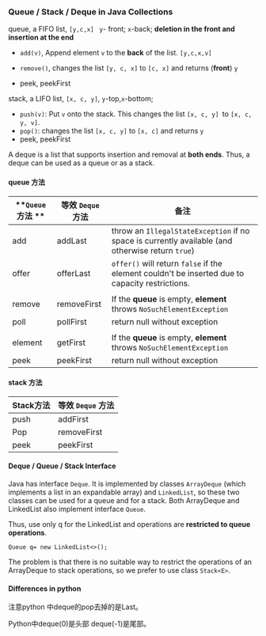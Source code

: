 ### Queue / Stack / Deque in Java Collections

queue, a FIFO list, `[y,c,x]`  ` y`- front; `x`-back; **deletion in the front and insertion at the end**

- `add(v)`, Append element `v` to the **back** of the list. `[y,c,x,v]`
- `remove()`, changes the list `[y, c, x]` to `[c, x]` and returns (**front**) `y`

- peek, peekFirst

stack, a LIFO list, `[x, c, y]`, `y`-top,`x`-bottom;

- `push(v)`: Put `v` onto the stack. This changes the list `[x, c, y] `to `[x, c, y, v]`.
- `pop()`: changes the list `[x, c, y]` to `[x, c]` and returns `y`
- peek, peekFirst



 A deque is a list that supports insertion and removal at **both ends**. Thus, a deque can be used as a queue or as a stack.

#### queue 方法

| **`Queue` 方法 ** | **等效 `Deque` 方法** | 备注                                                         |
| ----------------- | --------------------- | ------------------------------------------------------------ |
| add               | addLast               | throw an `IllegalStateException` if no space is currently available (and otherwise return `true`) |
| offer             | offerLast             | `offer()` will return `false` if the element couldn't be inserted due to capacity restrictions. |
|                   |                       |                                                              |
| remove            | removeFirst           | If the **queue** is empty, **element** throws `NoSuchElementException` |
| poll              | pollFirst             | return null without exception                                |
|                   |                       |                                                              |
| element           | getFirst              | If the **queue** is empty, **element** throws `NoSuchElementException` |
| peek              | peekFirst             | return null without exception                                |



#### stack 方法

| Stack方法 | **等效 `Deque` 方法** |
| --------- | --------------------- |
| push      | addFirst              |
| Pop       | removeFirst           |
| peek      | peekFirst             |



#### Deque / Queue / Stack Interface

Java has interface `Deque`. It is implemented by classes `ArrayDeque` (which implements a list in an expandable array) and `LinkedList`, so these two classes can be used for a queue and for a stack. Both ArrayDeque and LinkedList also implement interface `Queue`.

Thus,  use only q for the LinkedList and operations are **restricted to queue operations**.

`Queue q= new LinkedList<>();`

The problem is that there is no suitable way to restrict the operations of an ArrayDeque to stack operations, so we prefer to use class `Stack<E>`.



#### Differences in python

注意python 中deque的pop去掉的是Last。

Python中deque(0)是头部 deque(-1)是尾部。
